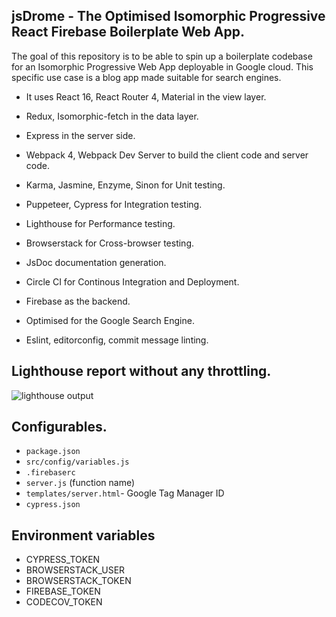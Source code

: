 ## jsDrome - The Optimised Isomorphic Progressive React Firebase Boilerplate Web App.

The goal of this repository is to be able to spin up a boilerplate codebase for an Isomorphic Progressive Web App deployable in Google cloud. This specific use case is a blog app made suitable for search engines.

 - It uses React 16, React Router 4, Material in the view layer.

 - Redux, Isomorphic-fetch in the data layer.

 - Express in the server side.

 - Webpack 4, Webpack Dev Server to build the client code and server code.

 - Karma, Jasmine, Enzyme, Sinon for Unit testing.

 - Puppeteer, Cypress for Integration testing.

 - Lighthouse for Performance testing.

 - Browserstack for Cross-browser testing.

 - JsDoc documentation generation.

 - Circle CI for Continous Integration and Deployment.

 - Firebase as the backend.

 - Optimised for the Google Search Engine.

 - Eslint, editorconfig, commit message linting.


## Lighthouse report without any throttling.

 ![lighthouse output](https://github.com/jsdrome/isomorphic-pwa-firebase/blob/master/assets/site/lighthouse.png?raw=true "lighthouse output")


## Configurables.

- `package.json`
- `src/config/variables.js`
- `.firebaserc`
- `server.js` (function name)
- `templates/server.html`- Google Tag Manager ID
- `cypress.json`

## Environment variables

- CYPRESS_TOKEN
- BROWSERSTACK_USER
- BROWSERSTACK_TOKEN
- FIREBASE_TOKEN
- CODECOV_TOKEN